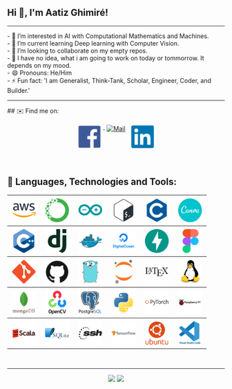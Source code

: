 <h2 align="left">Hi 👋, I'm Aatiz Ghimiré!</h2>
<hr>
<p>
- 👀 I’m interested in AI with Computational Mathematics and Machines.<br>
- 🌱 I’m current learning Deep learning with Computer Vision.<br>
- 👯 I’m looking to collaborate on my empty repos.<br>
- 💞️ I have no idea, what i am going to work on today or tommorrow. It depends on my mood. <br>
- 😄 Pronouns: He/Him <br>
- ⚡ Fun fact: 'I am Generalist, Think-Tank, Scholar, Engineer, Coder, and Builder.'
</p>
<hr>
 ##  ✉️ Find me on:


<p align="center">
 <a href="https://www.facebook.com/aatizghimire.com.np" target="_blank" rel="noopener noreferrer"> <img src="https://raw.githubusercontent.com/devicons/devicon/1119b9f84c0290e0f0b38982099a2bd027a48bf1/icons/facebook/facebook-original.svg" alt="Facebook" height="55" style="vertical-align:top; margin:4px"> </a>
 <a href="mailto:hello@aatizghimire.com"> <img src="https://upload.wikimedia.org/wikipedia/commons/thumb/7/7e/Gmail_icon_%282020%29.svg/800px-Gmail_icon_%282020%29.svg.png" alt="Mail" height="55" style="vertical-align:top; margin:4px"></a>
 <a href="https://linkedin.com/in/aatizghimire" target="_blank" rel="noopener noreferrer"> <img src="https://raw.githubusercontent.com/devicons/devicon/1119b9f84c0290e0f0b38982099a2bd027a48bf1/icons/linkedin/linkedin-original.svg" alt="Linkedin" height="55" style="vertical-align:top; margin:4px"></a>
 

</p>

<br />

## 🧰 Languages, Technologies and Tools:
<table style="width: 100% !important;">
<tr>
<th>
<img src="https://raw.githubusercontent.com/devicons/devicon/master/icons/amazonwebservices/amazonwebservices-original-wordmark.svg" alt="AWS" height="55" style="vertical-align:top; margin:4px">
</th> 
<th>
<img src="https://raw.githubusercontent.com/devicons/devicon/1119b9f84c0290e0f0b38982099a2bd027a48bf1/icons/anaconda/anaconda-original.svg" alt="anaconda" height="55" style="vertical-align:top; margin:4px">
</th>
<th>
<img src="https://raw.githubusercontent.com/devicons/devicon/1119b9f84c0290e0f0b38982099a2bd027a48bf1/icons/arduino/arduino-original.svg" alt="Arduino" height="55" style="vertical-align:top; margin:4px">
 </th>
 <th>
<img src="https://raw.githubusercontent.com/devicons/devicon/1119b9f84c0290e0f0b38982099a2bd027a48bf1/icons/bash/bash-plain.svg" alt="Bash" height="55" style="vertical-align:top; margin:4px">
</th>
<th>
<img src="https://raw.githubusercontent.com/devicons/devicon/1119b9f84c0290e0f0b38982099a2bd027a48bf1/icons/c/c-plain.svg" alt="C Programming" height="55" style="vertical-align:top; margin:4px">
</th>

 <th>
<img src="https://raw.githubusercontent.com/devicons/devicon/1119b9f84c0290e0f0b38982099a2bd027a48bf1/icons/canva/canva-original.svg" alt="canva.com" height="55" style="vertical-align:top; margin:4px">
</th>
</tr>

<tr>
<th>
<img src="https://raw.githubusercontent.com/devicons/devicon/1119b9f84c0290e0f0b38982099a2bd027a48bf1/icons/cplusplus/cplusplus-original.svg" alt="C-Plus-Plus" height="55" style="vertical-align:top; margin:4px">
</th>
 <th>
<img src="https://raw.githubusercontent.com/devicons/devicon/1119b9f84c0290e0f0b38982099a2bd027a48bf1/icons/django/django-plain.svg" alt="Django" height="55" style="vertical-align:top; margin:4px">
</th>
 <th>
<img src="https://raw.githubusercontent.com/devicons/devicon/1119b9f84c0290e0f0b38982099a2bd027a48bf1/icons/docker/docker-original.svg" alt="Docker" height="55" style="vertical-align:top; margin:4px">
</th>
 <th>
<img src="https://raw.githubusercontent.com/devicons/devicon/1119b9f84c0290e0f0b38982099a2bd027a48bf1/icons/digitalocean/digitalocean-original-wordmark.svg" alt="Digital Ocean Hosting" height="55" style="vertical-align:top; margin:4px">
</th>
 <th>
<img src="https://raw.githubusercontent.com/devicons/devicon/1119b9f84c0290e0f0b38982099a2bd027a48bf1/icons/fastapi/fastapi-original.svg" alt="FastAPI" height="55" style="vertical-align:top; margin:4px">
</th>
 <th>
<img src="https://raw.githubusercontent.com/devicons/devicon/1119b9f84c0290e0f0b38982099a2bd027a48bf1/icons/figma/figma-original.svg" alt="Figma" height="55" style="vertical-align:top; margin:4px">
</th>
 </tr> 
 <tr>
 <th> 
<img src="https://raw.githubusercontent.com/devicons/devicon/1119b9f84c0290e0f0b38982099a2bd027a48bf1/icons/git/git-original.svg" alt="git" 
height="55" style="vertical-align:top; margin:4px">
</th>
 <th>
<img src="https://raw.githubusercontent.com/devicons/devicon/1119b9f84c0290e0f0b38982099a2bd027a48bf1/icons/github/github-original.svg" alt="Github" height="55" style="vertical-align:top; margin:4px">
</th>
 <th>
<img src="https://raw.githubusercontent.com/devicons/devicon/1119b9f84c0290e0f0b38982099a2bd027a48bf1/icons/go/go-original.svg" alt="Go Programming" height="55" style="vertical-align:top; margin:4px">
</th>
 <th>
<img src="https://raw.githubusercontent.com/devicons/devicon/1119b9f84c0290e0f0b38982099a2bd027a48bf1/icons/jupyter/jupyter-original.svg" alt="Jupyter Notebooks" height="55" style="vertical-align:top; margin:4px">
</th>
 <th>
<img src="https://raw.githubusercontent.com/devicons/devicon/1119b9f84c0290e0f0b38982099a2bd027a48bf1/icons/latex/latex-original.svg" alt="LaTex Typesetting" height="55" style="vertical-align:top; margin:4px">
</th>
 <th>
<img src="https://raw.githubusercontent.com/devicons/devicon/1119b9f84c0290e0f0b38982099a2bd027a48bf1/icons/linux/linux-original.svg" alt="Linux" height="55" style="vertical-align:top; margin:4px">
</th>
 </tr>
 <tr>
 <th>
<img src="https://raw.githubusercontent.com/devicons/devicon/1119b9f84c0290e0f0b38982099a2bd027a48bf1/icons/mongodb/mongodb-original-wordmark.svg" alt="MongoDB" height="55" style="vertical-align:top; margin:4px">
</th>
 <th>
<img src="https://raw.githubusercontent.com/devicons/devicon/1119b9f84c0290e0f0b38982099a2bd027a48bf1/icons/opencv/opencv-original-wordmark.svg" alt="OpenCV" height="55" style="vertical-align:top; margin:4px">
</th>
<th>
<img src="https://raw.githubusercontent.com/devicons/devicon/1119b9f84c0290e0f0b38982099a2bd027a48bf1/icons/postgresql/postgresql-original-wordmark.svg" alt="PostgreSql" height="55" style="vertical-align:top; margin:4px">
</th>
 <th>

<img src="https://raw.githubusercontent.com/devicons/devicon/1119b9f84c0290e0f0b38982099a2bd027a48bf1/icons/python/python-original.svg" alt="Python Programming" height="55" style="vertical-align:top; margin:4px">
</th>
 <th>
<img src="https://raw.githubusercontent.com/devicons/devicon/1119b9f84c0290e0f0b38982099a2bd027a48bf1/icons/pytorch/pytorch-original-wordmark.svg" alt="PyTorch" height="55" style="vertical-align:top; margin:4px">
</th>
 <th>
<img src="https://raw.githubusercontent.com/devicons/devicon/1119b9f84c0290e0f0b38982099a2bd027a48bf1/icons/raspberrypi/raspberrypi-original-wordmark.svg" alt="Raspberrypi as SBC" height="55" style="vertical-align:top; margin:4px">
</th>
 </tr>
 <tr>
 <th>
<img src="https://raw.githubusercontent.com/devicons/devicon/1119b9f84c0290e0f0b38982099a2bd027a48bf1/icons/scala/scala-original-wordmark.svg" alt="Scala Programming" height="55" style="vertical-align:top; margin:4px">
</th>
 <th>
<img src="https://raw.githubusercontent.com/devicons/devicon/1119b9f84c0290e0f0b38982099a2bd027a48bf1/icons/sqlite/sqlite-original-wordmark.svg" alt="Sqlite" height="55" style="vertical-align:top; margin:4px">
</th>
 <th>
<img src="https://raw.githubusercontent.com/devicons/devicon/1119b9f84c0290e0f0b38982099a2bd027a48bf1/icons/ssh/ssh-original-wordmark.svg" alt="SSH" height="55" style="vertical-align:top; margin:4px">
</th>
 <th>
<img src="https://raw.githubusercontent.com/devicons/devicon/1119b9f84c0290e0f0b38982099a2bd027a48bf1/icons/tensorflow/tensorflow-original-wordmark.svg" alt="TensorFlow" height="55" style="vertical-align:top; margin:4px">
</th>
 <th>
<img src="https://raw.githubusercontent.com/devicons/devicon/1119b9f84c0290e0f0b38982099a2bd027a48bf1/icons/ubuntu/ubuntu-plain-wordmark.svg" alt="Ubuntu as Laptop OS" height="55" style="vertical-align:top; margin:4px">
</th>
 <th>
<img src="https://raw.githubusercontent.com/devicons/devicon/1119b9f84c0290e0f0b38982099a2bd027a48bf1/icons/vscode/vscode-original-wordmark.svg"  alt="VS Code IDE" height="55" style="vertical-align:top; margin:4px">
</th>
</tr>

</table>
<br>
<hr>



<p align = "center">
  <img src = "https://github-readme-stats.vercel.app/api?username=aatizghimire&show_icons=true&theme=chartreuse-dark" width = 400>
  <img src = "https://github-readme-streak-stats.herokuapp.com/?user=aatizghimire&theme=chartreuse-dark&hide_border=true" width = 400><br>

 
</p>

<!--[![Top Langs](https://github-readme-stats.vercel.app/api/top-langs/?username=aatiz&layout=compact)]-->

